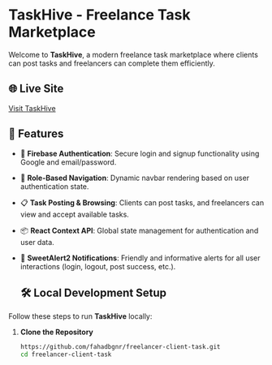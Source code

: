 # TaskHive - Freelance Task Marketplace

Welcome to **TaskHive**, a modern freelance task marketplace where clients can post tasks and freelancers can complete them efficiently.


## 🌐 Live Site  
[Visit TaskHive](https://freelance-task-app.web.app)



## 🚀 Features

- 🔐 **Firebase Authentication**: Secure login and signup functionality using Google and email/password.

- 🎯 **Role-Based Navigation**: Dynamic navbar rendering based on user authentication state.

- 📋 **Task Posting & Browsing**: Clients can post tasks, and freelancers can view and accept available tasks.

- 📦 **React Context API**: Global state management for authentication and user data.

- 💬 **SweetAlert2 Notifications**: Friendly and informative alerts for all user interactions (login, logout, post success, etc.).


  ## 🛠️ Local Development Setup

Follow these steps to run **TaskHive** locally:

1. **Clone the Repository**
   ```bash
   https://github.com/fahadbgnr/freelancer-client-task.git
   cd freelancer-client-task
